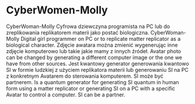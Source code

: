 # CyberWomen-Molly
CyberWoman-Molly Cyfrowa dziewczyna programista na PC lub do zreplikowania replikatorem materii jako postać biologiczna. CyberWoman-Molly Digital girl programmer on PC or to replicate matter replicator as a biological character.
Zdjęcie awatara można zmienić wygenerując inne zdjęcie komputerowo lub takie jakie mamy z innych źródeł.
Avatar photo can be changed by generating a different computer image or the one we have from other sources.
Jest kwantowy generator generowania kwantowo SI w formie ludzkiej z użyciem replikatora materii lub generowaniu SI na PC z konkretnym Avatarem do sterowania komputerem. SI może być partnerem.
Is a quantum generator for generating SI quantum in human form using a matter replicator or generating SI on a PC with a specific Avatar to control a computer. SI can be a partner.
